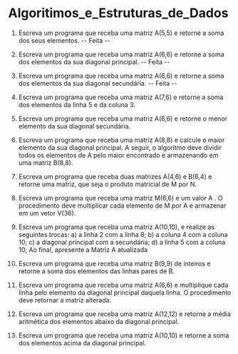 # Algoritimos_e_Estruturas_de_Dados
1) Escreva um programa que receba uma matriz A(5,5) e retorne a soma dos seus elementos. -- Feita --

2) Escreva um programa que receba uma matriz A(6,6) e retorne a soma dos elementos da sua
diagonal principal. -- Feita --

3) Escreva um programa que receba uma matriz A(6,6) e retorne a soma dos elementos da sua
diagonal secundária. -- Feita --

4) Escreva um programa que receba uma matriz A(7,6) e retorne a soma dos elementos da linha
5 e da coluna 3.

5) Escreva um programa que receba uma matriz A(6,6) e retorne o menor elemento da sua
diagonal secundária.

6) Escreva um programa que receba uma matriz A(8,8) e calcule o maior elemento da sua
diagonal principal. A seguir, o algoritmo deve dividir todos os elementos de A pelo maior
encontrado e armazenando em uma matriz B(8,8).

7) Escreva um programa que receba duas matrizes A(4,6) e B(6,4) e retorne uma matriz, que
seja o produto matricial de M por N.

8) Escreva um programa que receba uma matriz M(6,6) e um valor A . O procedimento deve
multiplicar cada elemento de M por A e armazenar em um vetor V(36).

9) Escreva um programa que receba uma matriz A(10,10), e realize as seguintes trocas:
a) a linha 2 com a linha 8;
b) a coluna 4 com a coluna 10;
c) a diagonal principal com a secundária;
d) a linha 5 com a coluna 10;
Ao final, apresente a Matriz A atualizada

10) Escreva um programa que receba uma matriz B(9,9) de inteiros e retorne a soma dos
elementos das linhas pares de B.

11) Escreva um programa que receba uma matriz A(6,6) e multiplique cada linha pelo elemento
da diagonal principal daquela linha. O procedimento deve retornar a matriz alterada.

12) Escreva um programa que receba uma matriz A(12,12) e retorne a média aritmética dos
elementos abaixo da diagonal principal.

13) Escreva um programa que receba uma matriz A(10,10) e retorne a soma dos elementos acima
da diagonal principal.
